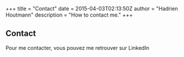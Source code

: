 +++
title = "Contact"
date = 2015-04-03T02:13:50Z
author = "Hadrien Houtmann"
description = "How to contact me."
+++

## Contact

Pour me contacter, vous pouvez me retrouver sur LinkedIn